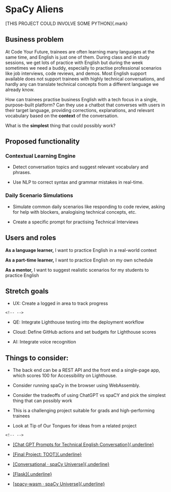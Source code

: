# SpaCy Aliens

[THIS PROJECT COULD INVOLVE SOME PYTHON]{.mark}

## Business problem

At Code Your Future, trainees are often learning many languages at the
same time, and English is just one of them. During class and in study
sessions, we get lots of practice with English but during the week
sometimes we need a buddy, especially to practise professional scenarios
like job interviews, code reviews, and demos. Most English support
available does not support trainees with highly technical conversations,
and hardly any can translate technical concepts from a different
language we already know.

How can trainees practise business English with a tech focus in a
single, purpose-built platform? Can they use a chatbot that converses
with users in their target language, providing corrections,
explanations, and relevant vocabulary based on the **context** of the
conversation.

What is the **simplest** thing that could possibly work?

## Proposed functionality

### Contextual Learning Engine

- Detect conversation topics and suggest relevant vocabulary and
  phrases.

- Use NLP to correct syntax and grammar mistakes in real-time.

### Daily Scenario Simulations

- Simulate common daily scenarios like responding to code review,
  asking for help with blockers, analogising technical concepts, etc.

- Create a specific prompt for practising Technical Interviews

## Users and roles

**As a language learner,** I want to practice English in a real-world
context

**As a part-time learner,** I want to practice English on my own
schedule

**As a mentor,** I want to suggest realistic scenarios for my students
to practice English

## Stretch goals

- UX: Create a logged in area to track progress

```{=html}
<!-- -->
```

- QE: Integrate Lighthouse testing into the deployment workflow

- Cloud: Define GitHub actions and set budgets for Lighthouse scores

- AI: Integrate voice recognition

## Things to consider:

- The back end can be a REST API and the front end a single-page app,
  which scores 100 for Accessibility on Lighthouse.

- Consider running spaCy in the browser using WebAssembly.

- Consider the tradeoffs of using ChatGPT vs spaCY and pick the
  simplest thing that can possibly work

- This is a challenging project suitable for grads and high-performing
  trainees

- Look at Tip of Our Tongues for ideas from a related project

```{=html}
<!-- -->
```

- [[Chat GPT Prompts for Technical English
  Conversation]{.underline}](https://docs.google.com/document/d/1S2DETXKbG_iQXLHxWCBD2wl2fgzd1t9knGlm-qziLXQ/edit?usp=sharing)

- [[Final Project:
  TOOT]{.underline}](https://docs.google.com/document/d/1uhFzu31xJkh0p5OdPbxU7jrGhlzT_ZbKFPKF8S9s1cY/edit)

- [[Conversational · spaCy
  Universe]{.underline}](https://spacy.io/universe/category/conversational)

- [[Flask]{.underline}](https://flask.palletsprojects.com/en/2.3.x/)

- [[spacy-wasm · spaCy
  Universe]{.underline}](https://spacy.io/universe/project/spacy-wasm)

